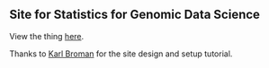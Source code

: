 ## Site for Statistics for Genomic Data Science

View the thing [here](http://jtleek.com/genstats_site).


 Thanks to [Karl Broman](http://kbroman.org/) for the site design and setup tutorial. 
